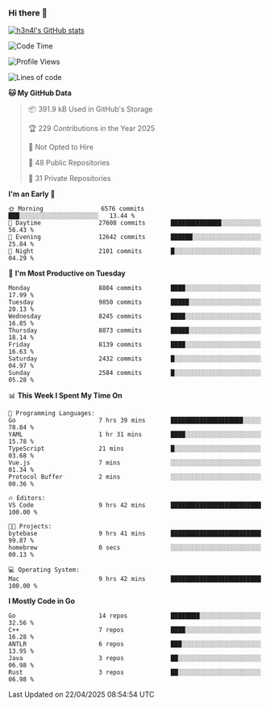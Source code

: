### Hi there 👋

[![h3n4l's GitHub stats](https://github-readme-stats.vercel.app/api?username=h3n4l&count_private=true&show_icons=true&theme=radical)](https://github.com/h3n4l/github-readme-stats)

<!--START_SECTION:waka-->
![Code Time](http://img.shields.io/badge/Code%20Time-2%2C152%20hrs%208%20mins-blue)

![Profile Views](http://img.shields.io/badge/Profile%20Views-11-blue)

![Lines of code](https://img.shields.io/badge/From%20Hello%20World%20I%27ve%20Written-16.3%20million%20lines%20of%20code-blue)

**🐱 My GitHub Data** 

> 📦 391.9 kB Used in GitHub's Storage 
 > 
> 🏆 229 Contributions in the Year 2025
 > 
> 🚫 Not Opted to Hire
 > 
> 📜 48 Public Repositories 
 > 
> 🔑 31 Private Repositories 
 > 
**I'm an Early 🐤** 

```text
🌞 Morning                6576 commits        ███░░░░░░░░░░░░░░░░░░░░░░   13.44 % 
🌆 Daytime                27608 commits       ██████████████░░░░░░░░░░░   56.43 % 
🌃 Evening                12642 commits       ██████░░░░░░░░░░░░░░░░░░░   25.84 % 
🌙 Night                  2101 commits        █░░░░░░░░░░░░░░░░░░░░░░░░   04.29 % 
```
📅 **I'm Most Productive on Tuesday** 

```text
Monday                   8804 commits        ████░░░░░░░░░░░░░░░░░░░░░   17.99 % 
Tuesday                  9850 commits        █████░░░░░░░░░░░░░░░░░░░░   20.13 % 
Wednesday                8245 commits        ████░░░░░░░░░░░░░░░░░░░░░   16.85 % 
Thursday                 8873 commits        █████░░░░░░░░░░░░░░░░░░░░   18.14 % 
Friday                   8139 commits        ████░░░░░░░░░░░░░░░░░░░░░   16.63 % 
Saturday                 2432 commits        █░░░░░░░░░░░░░░░░░░░░░░░░   04.97 % 
Sunday                   2584 commits        █░░░░░░░░░░░░░░░░░░░░░░░░   05.28 % 
```


📊 **This Week I Spent My Time On** 

```text
💬 Programming Languages: 
Go                       7 hrs 39 mins       ████████████████████░░░░░   78.84 % 
YAML                     1 hr 31 mins        ████░░░░░░░░░░░░░░░░░░░░░   15.78 % 
TypeScript               21 mins             █░░░░░░░░░░░░░░░░░░░░░░░░   03.68 % 
Vue.js                   7 mins              ░░░░░░░░░░░░░░░░░░░░░░░░░   01.34 % 
Protocol Buffer          2 mins              ░░░░░░░░░░░░░░░░░░░░░░░░░   00.36 % 

🔥 Editors: 
VS Code                  9 hrs 42 mins       █████████████████████████   100.00 % 

🐱‍💻 Projects: 
bytebase                 9 hrs 41 mins       █████████████████████████   99.87 % 
homebrew                 0 secs              ░░░░░░░░░░░░░░░░░░░░░░░░░   00.13 % 

💻 Operating System: 
Mac                      9 hrs 42 mins       █████████████████████████   100.00 % 
```

**I Mostly Code in Go** 

```text
Go                       14 repos            ████████░░░░░░░░░░░░░░░░░   32.56 % 
C++                      7 repos             ████░░░░░░░░░░░░░░░░░░░░░   16.28 % 
ANTLR                    6 repos             ███░░░░░░░░░░░░░░░░░░░░░░   13.95 % 
Java                     3 repos             ██░░░░░░░░░░░░░░░░░░░░░░░   06.98 % 
Rust                     3 repos             ██░░░░░░░░░░░░░░░░░░░░░░░   06.98 % 
```




 Last Updated on 22/04/2025 08:54:54 UTC
<!--END_SECTION:waka-->

